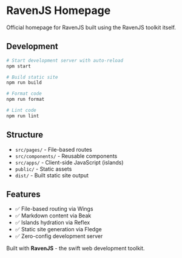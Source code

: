 # RavenJS Homepage

Official homepage for RavenJS built using the RavenJS toolkit itself.

## Development

```bash
# Start development server with auto-reload
npm start

# Build static site
npm run build

# Format code
npm run format

# Lint code
npm run lint
```

## Structure

- `src/pages/` - File-based routes
- `src/components/` - Reusable components
- `src/apps/` - Client-side JavaScript (islands)
- `public/` - Static assets
- `dist/` - Built static site output

## Features

- ✅ File-based routing via Wings
- ✅ Markdown content via Beak
- ✅ Islands hydration via Reflex
- ✅ Static site generation via Fledge
- ✅ Zero-config development server

Built with **RavenJS** - the swift web development toolkit.
